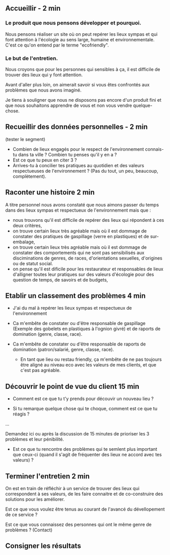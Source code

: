 ## Accueillir - 2 min

### Le produit que nous pensons développer et pourquoi.

Nous pensons réaliser un site où on peut repérer les lieux sympas et qui font attention à l'écologie au sens large, humaine et environnementale. C'est ce qu'on entend par le terme "ecofriendly". 

### Le but de l'entretien.

Nous croyons que pour les personnes qui sensibles à ça, il est difficile de trouver des lieux qui y font attention.

Avant d'aller plus loin, on aimerait savoir si vous êtes confrontés aux problèmes que nous avons imaginé.

Je tiens à souligner que nous ne disposons pas encore d'un produit fini et que nous souhaitons apprendre de vous et non vous vendre quelque-chose.

## Recueillir des données personnelles - 2 min

(tester le segment)

- Combien de lieux engagés pour le respect de l'environnement connais-tu dans ta ville ? Combien tu penses qu'il y en a ? 
- Est ce que tu peux en citer 3 ? 
- Arrives-tu à concilier tes pratiques au quotidien et des valeurs respectueuses de l'environnement ? (Pas du tout, un peu, beaucoup, complètement).

## Raconter une histoire 2 min

A titre personnel nous avons constaté que nous aimons passer du temps dans des lieux sympas et respectueux de l'environnement mais que :

- nous trouvons qu'il est difficile de repérer des lieux qui répondent à ces deux critères,
- on trouve certain lieux très agréable mais où il est dommage de constater des pratiques de gaspillage (verre en plastiques) et de sur-embalage,
- on trouve certain lieux très agréable mais où il est dommage de constater des comportements qui ne sont pas sensibilisés aux disciminations de genres, de races, d'orientations sexuelles, d'origines ou de statut social.   
- on pense qu'il est dificile pour les restaurateur et responsables de lieux d'alligner toutes leur pratiques sur des valeurs d'écologie pour des question de temps, de savoirs et de budgets,

## Etablir un classement des problèmes 4 min

- J'ai du mal à repérer les lieux sympas et respectueux de l'environnement 

- Ca m'embête de constater ou d'être responsable de gaspillage (Exemple des gobelets en plastiques à l'ognion givré) et de raports de domination (genre, classe, race).

- Ca m'embête de constater ou d'être responsable de raports de domination (patron/salarié, genre, classe, race). 

    - En tant que lieu ou restau friendly, ça m'embête de ne pas toujours être aligné au niveau eco avec les valeurs de mes clients, et que c'est pas agréable.

## Découvrir le point de vue du client 15 min

- Comment est ce que tu t'y prends pour découvir un nouveau lieu  ?

- Si tu remarque quelque chose qui te choque, comment est ce que tu réagis ? 

...

Demandez ici ou après la discussion de 15 minutes de prioriser les 3 problèmes et leur pénibilité.

- Est ce que tu rencontre des problèmes qui te semlent plus important que ceux-ci (quand il s'agit de fréquenter des lieux ne accord avec tes valeurs) ? 

## Terminer l'entretien 2 min 

On est en train de réfléchir à un service de trouver des lieux qui correspondent à ses valeurs, de les faire connaitre et de co-construire des solutions pour les améliorer. 

Est ce que vous voulez être tenus au courant de l'avancé du dévellopement de ce service ?

Est ce que vous connaissez des personnes qui ont le même genre de problèmes ? (Contact)

## Consigner les résultats
